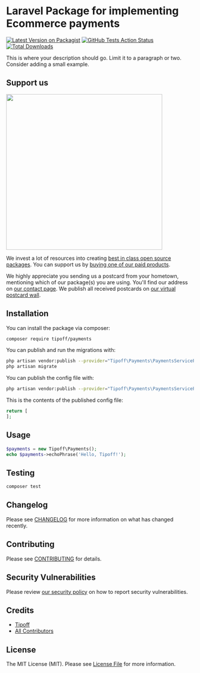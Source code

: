# Laravel Package for implementing Ecommerce payments

[![Latest Version on Packagist](https://img.shields.io/packagist/v/tipoff/payments.svg?style=flat-square)](https://packagist.org/packages/tipoff/payments)
[![GitHub Tests Action Status](https://img.shields.io/github/workflow/status/tipoff/payments/run-tests?label=tests)](https://github.com/tipoff/payments/actions?query=workflow%3ATests+branch%3Amaster)
[![Total Downloads](https://img.shields.io/packagist/dt/tipoff/payments.svg?style=flat-square)](https://packagist.org/packages/tipoff/payments)


This is where your description should go. Limit it to a paragraph or two. Consider adding a small example.

## Support us

[<img src="https://github-ads.s3.eu-central-1.amazonaws.com/package-payments-laravel.jpg?t=1" width="419px" />](https://spatie.be/github-ad-click/package-payments-laravel)

We invest a lot of resources into creating [best in class open source packages](https://spatie.be/open-source). You can support us by [buying one of our paid products](https://spatie.be/open-source/support-us).

We highly appreciate you sending us a postcard from your hometown, mentioning which of our package(s) you are using. You'll find our address on [our contact page](https://spatie.be/about-us). We publish all received postcards on [our virtual postcard wall](https://spatie.be/open-source/postcards).

## Installation

You can install the package via composer:

```bash
composer require tipoff/payments
```

You can publish and run the migrations with:

```bash
php artisan vendor:publish --provider="Tipoff\Payments\PaymentsServiceProvider" --tag="payments-migrations"
php artisan migrate
```

You can publish the config file with:
```bash
php artisan vendor:publish --provider="Tipoff\Payments\PaymentsServiceProvider" --tag="payments-config"
```

This is the contents of the published config file:

```php
return [
];
```

## Usage

```php
$payments = new Tipoff\Payments();
echo $payments->echoPhrase('Hello, Tipoff!');
```

## Testing

```bash
composer test
```

## Changelog

Please see [CHANGELOG](CHANGELOG.md) for more information on what has changed recently.

## Contributing

Please see [CONTRIBUTING](.github/CONTRIBUTING.md) for details.

## Security Vulnerabilities

Please review [our security policy](../../security/policy) on how to report security vulnerabilities.

## Credits

- [Tipoff](https://github.com/tipoff)
- [All Contributors](../../contributors)

## License

The MIT License (MIT). Please see [License File](LICENSE.md) for more information.
